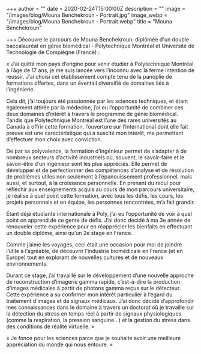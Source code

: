 +++
author = ""
date = 2020-02-24T15:00:00Z
description = ""
image = "/images/blog/Mouna Benchekroun - Portrait.jpg"
image_webp = "/images/blog/Mouna Benchekroun - Portrait.webp"
title = "Mouna Benchekroun"

+++
Découvre le parcours de Mouna Benchekroun, diplômée d'un double baccalauréat en génie biomédical - Polytechnique Montréal et Université de Technologie de Compiègne (France) :

« J’ai quitté mon pays d’origine pour venir étudier à Polytechnique Montréal à l’âge de 17 ans, je me suis lancée vers l’inconnu avec la ferme intention de réussir. J’ai choisi cet établissement compte tenu de la panoplie de formations offertes, dans un éventail diversifié de domaines liés à l’ingénierie.

Cela dit, j’ai toujours été passionnée par les sciences techniques, et étant également attirée par la médecine, j’ai eu l’opportunité de combiner ces deux domaines d’intérêt à travers le programme de génie biomédical. Tandis que Polytechnique Montréal est l’une des rares universités au Canada à offrir cette formation, l’ouverture sur l’international dont elle fait preuve est une caractéristique qui a suscité mon intérêt, me permettant d’effectuer mon choix avec conviction.

De par sa polyvalence, la formation d’ingénieur permet de s’adapter à de nombreux secteurs d’activité industriels où, souvent, le savoir-faire et le savoir-être d’un ingénieur sont les plus appréciés. Elle permet de développer et de perfectionner des compétences d’analyse et de résolution de problèmes utiles non seulement à l’épanouissement professionnel, mais aussi, et surtout, à la croissance personnelle. En prenant du recul pour réfléchir aux enseignements acquis au cours de mon parcours universitaire, je réalise à quel point cette formation, avec tous les défis, les cours, les projets personnels et en équipe, les personnes rencontrées, m’a fait grandir.

Étant déjà étudiante internationale à Poly, j’ai eu l’opportunité de voir à quel point on apprend de ce genre de défis. J’ai donc décidé à ma 3e année de renouveler cette expérience pour en réapprécier les bienfaits en effectuant un double diplôme, ainsi qu’un 2e stage en France.

Comme j’aime les voyages, ceci était une occasion pour moi de joindre l’utile à l’agréable, de découvrir l’industrie biomédicale en France (et en Europe) tout en explorant de nouvelles cultures et de nouveaux environnements.

Durant ce stage, j’ai travaillé sur le développement d’une nouvelle approche de reconstruction d’imagerie gamma rapide, c’est-à-dire la production d’images médicales à partir de photons gamma reçus sur le détecteur. Cette expérience a su confirmer mon intérêt particulier à l’égard du traitement d’images et de signaux médicaux. J’ai donc décidé d’approfondir mes connaissances dans le domaine à travers un doctorat où je travaille sur la détection du stress en temps réel à partir de signaux physiologiques (comme la respiration, la pression sanguine…) et la gestion du stress dans des conditions de réalité virtuelle. »

« Je fonce pour les sciences parce que je souhaite avoir une meilleure appréciation du monde qui nous entoure. »